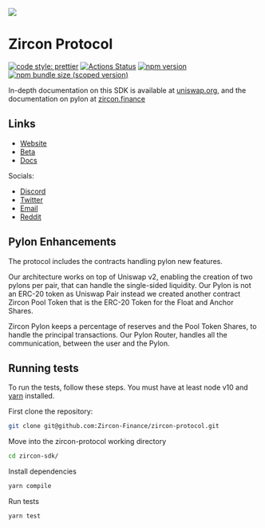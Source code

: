![](https://img.shields.io/badge/Zircon-blueviolet)

# Zircon Protocol

[![code style: prettier](https://img.shields.io/badge/code_style-prettier-ff69b4.svg?style=flat-square)](https://github.com/prettier/prettier)
[![Actions Status](https://github.com/Uniswap/uniswap-sdk/workflows/CI/badge.svg)](https://github.com/Uniswap/uniswap-sdk)
[![npm version](https://img.shields.io/npm/v/@uniswap/sdk/latest.svg)](https://www.npmjs.com/package/@uniswap/sdk/v/latest)
[![npm bundle size (scoped version)](https://img.shields.io/bundlephobia/minzip/@uniswap/sdk/latest.svg)](https://bundlephobia.com/result?p=@uniswap/sdk@latest)

In-depth documentation on this SDK is available at [uniswap.org](https://uniswap.org/docs/v2/SDK/getting-started/), and the documentation on pylon at [zircon.finance](https://docs.zircon.finance)


## Links
  - [Website](https://www.zircon.finance/)
  - [Beta](https://beta.zircon.finance/)
  - [Docs](https://docs.zircon.finance/)
 
  Socials:
  - [Discord](https://discord.gg/wbqNAqvvTg)
  - [Twitter](https://twitter.com/Zircon_Finance)
  - [Email](mailto:hello@zircon.finance)
  - [Reddit](https://www.reddit.com/r/zirconfinance)

## Pylon Enhancements

The protocol includes the contracts handling pylon new features.

Our architecture works on top of Uniswap v2, enabling the creation of two pylons per pair, that can handle the single-sided liquidity. Our Pylon is not an ERC-20 token as Uniswap Pair instead we created another contract Zircon Pool Token that is the ERC-20 Token for the Float and Anchor Shares.

Zircon Pylon keeps a percentage of reserves and the Pool Token Shares, to handle the principal transactions.
Our Pylon Router, handles all the communication, between the user and the Pylon. 

## Running tests

To run the tests, follow these steps. You must have at least node v10 and [yarn](https://yarnpkg.com/) installed.

First clone the repository:

```sh
git clone git@github.com:Zircon-Finance/zircon-protocol.git
```

Move into the zircon-protocol working directory

```sh
cd zircon-sdk/
```

Install dependencies

```sh
yarn compile
```

Run tests

```sh
yarn test
```

